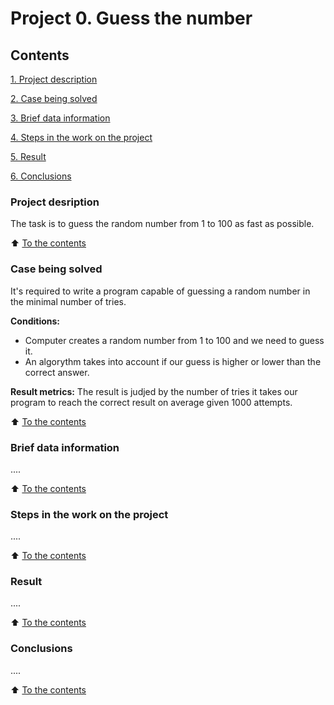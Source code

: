# Project 0. Guess the number


## Contents
[1. Project description](#project-description)

[2. Case being solved](#cases-being-solved)

[3. Brief data information](#brief-data-information)

[4. Steps in the work on the project](#steps-in-the-work-on-the-project)

[5. Result](#result)

[6. Conclusions](#conclusions)


### Project desription
The task is to guess the random number from 1 to 100 as fast as possible.

:arrow_up: [To the contents](#contents)


### Case being solved
It's required to write a program capable of guessing a random number in the minimal number of tries.

**Conditions:**
- Computer creates a random number from 1 to 100 and we need to guess it.
- An algorythm takes into account if our guess is higher or lower than the correct answer.

**Result metrics:**
The result is judjed by the number of tries it takes our program to reach the correct result on average given 1000 attempts.

:arrow_up: [To the contents](#contents)


### Brief data information
....

:arrow_up: [To the contents](#contents)


### Steps in the work on the project
....

:arrow_up: [To the contents](#contents)


### Result
....

:arrow_up: [To the contents](#contents)


### Conclusions
....

:arrow_up: [To the contents](#contents)